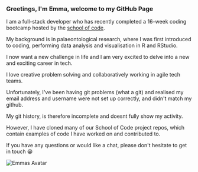 ### Greetings, I'm Emma, welcome to my GitHub Page

I am a full-stack developer who has recently completed a 16-week coding bootcamp hosted by the [school of code](https://www.schoolofcode.co.uk). 

My background is in palaeontological research, where I was first introduced to coding, performing data analysis and visualisation in R and RStudio. 

I now want a new challenge in life and I am very excited to delve into a new and exciting career in tech. 

I love creative problem solving and collaboratively working in agile tech teams. 

Unfortunately, I've been having git problems (what a git) and realised my email address and username were not set up correctly, and didn't match my github. 

My git history, is therefore incomplete and doesnt fully show my activity. 

However, I have cloned many of our School of Code project repos, which contain examples of code I have worked on and contributed to. 

If you have any questions or would like a chat, please don't hesitate to get in touch 😀

![Emmas Avatar](http://res.cloudinary.com/soc-journal/image/upload/v1611856361/qcz9z4vjuozpmvhmmfct.jpg)


<!--
**randleem/randleem** is a ✨ _special_ ✨ repository because its `README.md` (this file) appears on your GitHub profile.

Here are some ideas to get you started:

- 🔭 I’m currently working on ...
- 🌱 I’m currently learning ...
- 👯 I’m looking to collaborate on ...
- 🤔 I’m looking for help with ...
- 💬 Ask me about ...
- 📫 How to reach me: ...
- 😄 Pronouns: ...
- ⚡ Fun fact: ...
-->
